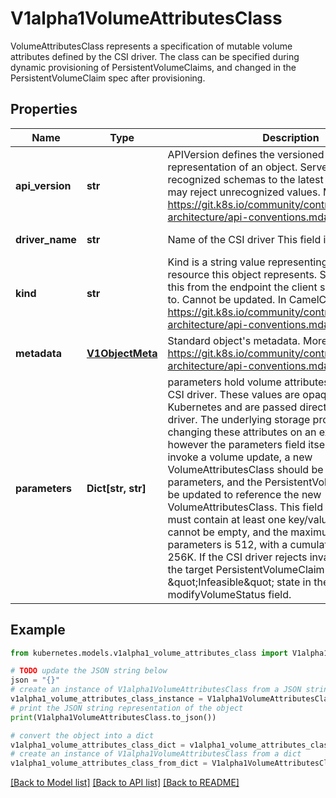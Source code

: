 # V1alpha1VolumeAttributesClass

VolumeAttributesClass represents a specification of mutable volume attributes defined by the CSI driver. The class can be specified during dynamic provisioning of PersistentVolumeClaims, and changed in the PersistentVolumeClaim spec after provisioning.

## Properties

Name | Type | Description | Notes
------------ | ------------- | ------------- | -------------
**api_version** | **str** | APIVersion defines the versioned schema of this representation of an object. Servers should convert recognized schemas to the latest internal value, and may reject unrecognized values. More info: https://git.k8s.io/community/contributors/devel/sig-architecture/api-conventions.md#resources | [optional] 
**driver_name** | **str** | Name of the CSI driver This field is immutable. | [default to '']
**kind** | **str** | Kind is a string value representing the REST resource this object represents. Servers may infer this from the endpoint the client submits requests to. Cannot be updated. In CamelCase. More info: https://git.k8s.io/community/contributors/devel/sig-architecture/api-conventions.md#types-kinds | [optional] 
**metadata** | [**V1ObjectMeta**](V1ObjectMeta.md) | Standard object&#39;s metadata. More info: https://git.k8s.io/community/contributors/devel/sig-architecture/api-conventions.md#metadata | [optional] 
**parameters** | **Dict[str, str]** | parameters hold volume attributes defined by the CSI driver. These values are opaque to the Kubernetes and are passed directly to the CSI driver. The underlying storage provider supports changing these attributes on an existing volume, however the parameters field itself is immutable. To invoke a volume update, a new VolumeAttributesClass should be created with new parameters, and the PersistentVolumeClaim should be updated to reference the new VolumeAttributesClass.  This field is required and must contain at least one key/value pair. The keys cannot be empty, and the maximum number of parameters is 512, with a cumulative max size of 256K. If the CSI driver rejects invalid parameters, the target PersistentVolumeClaim will be set to an \&quot;Infeasible\&quot; state in the modifyVolumeStatus field. | [optional] 

## Example

```python
from kubernetes.models.v1alpha1_volume_attributes_class import V1alpha1VolumeAttributesClass

# TODO update the JSON string below
json = "{}"
# create an instance of V1alpha1VolumeAttributesClass from a JSON string
v1alpha1_volume_attributes_class_instance = V1alpha1VolumeAttributesClass.from_json(json)
# print the JSON string representation of the object
print(V1alpha1VolumeAttributesClass.to_json())

# convert the object into a dict
v1alpha1_volume_attributes_class_dict = v1alpha1_volume_attributes_class_instance.to_dict()
# create an instance of V1alpha1VolumeAttributesClass from a dict
v1alpha1_volume_attributes_class_from_dict = V1alpha1VolumeAttributesClass.from_dict(v1alpha1_volume_attributes_class_dict)
```
[[Back to Model list]](../README.md#documentation-for-models) [[Back to API list]](../README.md#documentation-for-api-endpoints) [[Back to README]](../README.md)


